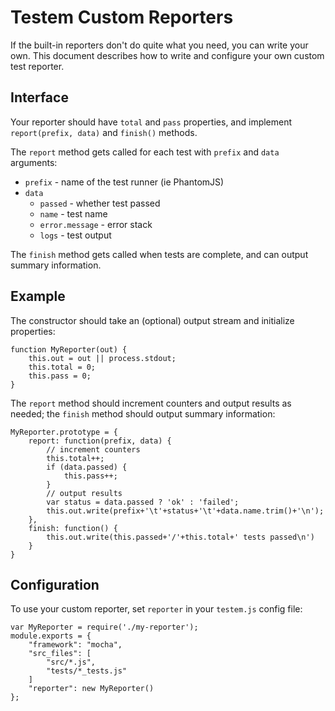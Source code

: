 Testem Custom Reporters
=========================

If the built-in reporters don't do quite what you need, you can write your own.
This document describes how to write and configure your own custom test reporter.

## Interface

Your reporter should have `total` and `pass` properties, and implement `report(prefix, data)` and
`finish()` methods.

The `report` method gets called for each test with `prefix` and `data` arguments:
* `prefix` - name of the test runner (ie PhantomJS)
* `data` 
    * `passed` - whether test passed
    * `name` - test name 
    * `error.message` - error stack
    * `logs` - test output

The `finish` method gets called when tests are complete, and can output summary information.

## Example

The constructor should take an (optional) output stream and initialize properties:

    function MyReporter(out) {
        this.out = out || process.stdout;
        this.total = 0;
        this.pass = 0;
    }

The `report` method should increment counters and output results as needed; the `finish`
method should output summary information:

    MyReporter.prototype = {
        report: function(prefix, data) {
            // increment counters 
            this.total++;
            if (data.passed) {
                this.pass++;
            }
            // output results
            var status = data.passed ? 'ok' : 'failed';
            this.out.write(prefix+'\t'+status+'\t'+data.name.trim()+'\n');
        },
        finish: function() {
            this.out.write(this.passed+'/'+this.total+' tests passed\n')
        }
    }

## Configuration

To use your custom reporter, set `reporter` in your `testem.js` config file:

    var MyReporter = require('./my-reporter');
    module.exports = {
        "framework": "mocha",
        "src_files": [
            "src/*.js",
            "tests/*_tests.js"
        ]
        "reporter": new MyReporter()
    };



